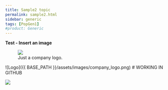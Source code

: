 ```yaml
---
title: Sample2 topic
permalink: sample2.html
sidebar: generic
tags: [PopGen1]
#product: Generic
---
```


<p><strong>Test - Insert an image</strong></p>

<figure>
    <a href="http://adriangeerre.github.io/popgen.github.io/assets/images/company_logo.png"><img src="http://adriangeerre.github.io/popgen.github.io/assets/images/company_logo.png"></a>
    <figcaption>Just a company logo.</figcaption>
</figure>

![Logo]({{ BASE_PATH }}/assets/images/company_logo.png)  # WORKING IN GITHUB

<img src="http://adriangeerre.github.io/popgen.github.io/assets/images/crypt.jpg" >  
